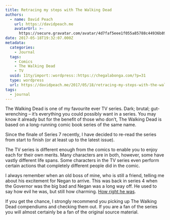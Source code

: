 ```yaml
---
title: Retracing my steps with The Walking Dead
authors:
  - name: David Peach
    url: https://davidpeach.me
    avatarUrl: >-
      https://secure.gravatar.com/avatar/4d7faf5eee1f055a85788c44936b8995eaab6dfb004e7854ec747ccb272e91ee?s=96&d=mm&r=g
date: 2017-05-18T19:32:07.000Z
metadata:
  categories:
    - Journal
  tags:
    - Comics
    - The Walking Dead
    - TV
  uuid: 11ty/import::wordpress::https://chegalabonga.com/?p=31
  type: wordpress
  url: https://davidpeach.me/2017/05/18/retracing-my-steps-with-the-walking-dead/
tags:
  - journal
---
```

The Walking Dead is one of my favourite ever TV series. Dark; brutal; gut-wrenching – it’s everything you could possibly want in a series. You may know it already but for the benefit of those who don’t, The Walking Dead is based on a long-running comic book series of the same name.

Since the finale of Series 7 recently, I have decided to re-read the series from start to finish (or at least up to the latest issue).

The TV series is different enough from the comics to enable you to enjoy each for their own merits. Many characters are in both, however, some have vastly different life spans. Some characters in the TV series even perform certain actions that completely different people did in the comic.

I always remember when an old boss of mine, who is still a friend, telling me about his excitement for Negan to arrive. This was back in series 4 when the Governor was the big bad and Negan was a long way off. He used to say how evil he was, but still how charming. [How right he was](/2016/10/word-bond-negan-shows-boss/).

If you get the chance, I strongly recommend you picking up The Walking Dead compendiums and checking them out. If you are a fan of the series you will almost certainly be a fan of the original source material.